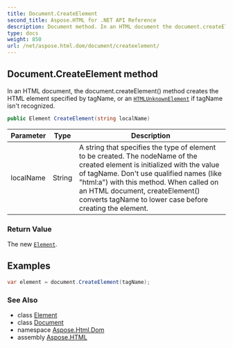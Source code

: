 ```yaml
---
title: Document.CreateElement
second_title: Aspose.HTML for .NET API Reference
description: Document method. In an HTML document the document.createElement method creates the HTML element specified by tagName or an HTMLUnknownElement if tagName isnt recognized
type: docs
weight: 850
url: /net/aspose.html.dom/document/createelement/
---
```

## Document.CreateElement method

In an HTML document, the document.createElement() method creates the HTML element specified by tagName, or an [`HTMLUnknownElement`](../../../aspose.html/htmlunknownelement/) if tagName isn't recognized.

```csharp
public Element CreateElement(string localName)
```

| Parameter | Type | Description |
| --- | --- | --- |
| localName | String | A string that specifies the type of element to be created. The nodeName of the created element is initialized with the value of tagName. Don't use qualified names (like "html:a") with this method. When called on an HTML document, createElement() converts tagName to lower case before creating the element. |

### Return Value

The new [`Element`](../../element/).

## Examples

```csharp
var element = document.CreateElement(tagName);
```

### See Also

* class [Element](../../element/)
* class [Document](../)
* namespace [Aspose.Html.Dom](../../document/)
* assembly [Aspose.HTML](../../../)
